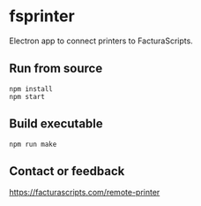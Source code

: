 # fsprinter
Electron app to connect printers to FacturaScripts.

## Run from source
```
npm install
npm start
```

## Build executable
```
npm run make
```

## Contact or feedback
https://facturascripts.com/remote-printer